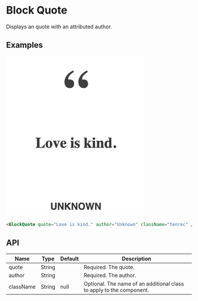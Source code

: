 # Block Quote

Displays an quote with an attributed author.

## Examples

![Block Quote](block-quote.png)

``` html
<BlockQuote quote="Love is kind." author="Unknown" className="tenrec" />
```

## API

| Name  | Type  | Default | Description |
|---|---|---|---|
| quote | String |  | Required. The quote. |
| author | String |  | Required. The author. |
| className | String | null | Optional. The name of an additional class to apply to the component. |
